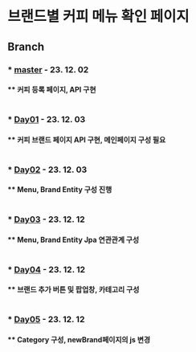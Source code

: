 # 브랜드별 커피 메뉴 확인 페이지

## Branch
### * [master](https://github.com/Irwin-Kr/coffee) - 23. 12. 02
#### ** 커피 등록 페이지, API 구현 <br></br>
### * [Day01](https://github.com/Irwin-Kr/coffee/tree/Day01) - 23. 12. 03
#### ** 커피 브랜드 페이지 API 구현, 메인페이지 구성 필요 <br></br>
### * [Day02](https://github.com/Irwin-Kr/coffee/tree/Day02) - 23. 12. 03
#### ** Menu, Brand Entity 구성 진행 <br></br>
### * [Day03](https://github.com/Irwin-Kr/coffee/tree/Day03) - 23. 12. 12
#### ** Menu, Brand Entity Jpa 연관관계 구성 <br></br>
### * [Day04](https://github.com/Irwin-Kr/coffee/tree/Day04) - 23. 12. 12
#### ** 브랜드 추가 버튼 및 팝업창, 카테고리 구성 <br></br>
### * [Day05](https://github.com/Irwin-Kr/coffee/tree/Day05) - 23. 12. 12
#### ** Category 구성, newBrand페이지의 js 변경 <br></br>
